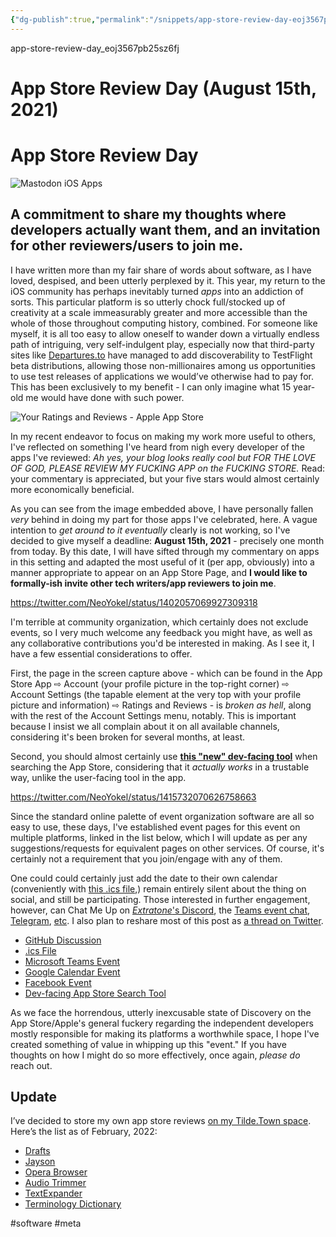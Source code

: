 ```yaml
---
{"dg-publish":true,"permalink":"/snippets/app-store-review-day-eoj3567pb25sz6fj/","dgHomeLink":true,"dgPassFrontmatter":false}
---
```


app-store-review-day_eoj3567pb25sz6fj

# App Store Review Day (August 15th, 2021)

# App Store Review Day

![Mastodon iOS Apps](https://i.snap.as/vAk0jm6X.png)

## A commitment to share my thoughts where developers actually want them, and an invitation for other reviewers/users to join me.

<!--more-->

I have written more than my fair share of words about software, as I have loved, despised, and been utterly perplexed by it. This year, my return to the iOS community has perhaps inevitably turned _apps_ into an addiction of sorts. This particular platform is so utterly chock full/stocked up of creativity at a scale immeasurably greater and more accessible than the whole of those throughout computing history, combined. For someone like myself, it is all too easy to allow oneself to wander down a virtually endless path of intriguing, very self-indulgent play, especially now that third-party sites like [Departures.to](https://departures.to) have managed to add discoverability to TestFlight beta distributions, allowing those non-millionaires among us opportunities to use test releases of applications we would’ve otherwise had to pay for. This has been exclusively to my benefit - I can only imagine what 15 year-old me would have done with such power.

![Your Ratings and Reviews - Apple App Store](https://i.snap.as/jIYBC6xU.png)

In my recent endeavor to focus on making my work more useful to others, I've reflected on something I've heard from nigh every developer of the apps I've reviewed: *Ah yes, your blog looks really cool but FOR THE LOVE OF GOD, PLEASE REVIEW MY FUCKING APP on the FUCKING STORE.* Read: your commentary is appreciated, but your five stars would almost certainly more economically beneficial.

As you can see from the image embedded above, I have personally fallen *very* behind in doing my part for those apps I've celebrated, here. A vague intention to *get around to it eventually* clearly is not working, so I've decided to give myself a deadline: **August 15th, 2021** - precisely one month from today. By this date, I will have sifted through my commentary on apps in this setting and adapted the most useful of it (per app, obviously) into a manner appropriate to appear on an App Store Page, and **I would like to formally-ish invite other tech writers/app reviewers to join me**.

https://twitter.com/NeoYokel/status/1402057069927309318

I'm terrible at community organization, which certainly does not exclude events, so I very much welcome any feedback you might have, as well as any collaborative contributions you'd be interested in making. As I see it, I have a few essential considerations to offer. 

First, the page in the screen capture above - which can be found in the App Store App ⇨ Account (your profile picture in the top-right corner) ⇨ Account Settings (the tapable element at the very top with your profile picture and information) ⇨ Ratings and Reviews - is *broken as hell*, along with the rest of the Account Settings menu, notably. This is important because I insist we all complain about it on all available channels, considering it's been broken for several months, at least.

Second, you should almost certainly use [**this "new" dev-facing tool**](https://tools.applemediaservices.com/app-store/) when searching the App Store, considering that it *actually works* in a trustable way, unlike the user-facing tool in the app.

https://twitter.com/NeoYokel/status/1415732070626758663

Since the standard online palette of event organization software are all so easy to use, these days, I've established event pages for this event on multiple platforms, linked in the list below, which I will update as per any suggestions/requests for equivalent pages on other services. Of course, it's certainly not a requirement that you join/engage with any of them.

One could could certainly just add the date to their own calendar (conveniently with [this .ics file](https://drive.google.com/file/d/1WM2esll-Yf5Fg4gO9ZYVAJ0pPrdexGqF/view?usp=sharing),) remain entirely silent about the thing on social, and still be participating. Those interested in further engagement, however, can Chat Me Up on [*Extratone*'s Discord](https://bit.ly/extratone), the [Teams event chat](https://teams.live.com/meet/93913819139325), [Telegram](https://t.me/extratoe), [etc](https://davidblue.wtf). I also plan to reshare most of this post as [a thread on Twitter](https://twitter.com/NeoYokel/status/1415732070626758663).

- [GitHub Discussion](https://github.com/extratone/bilge/discussions/194)
- [.ics File](https://drive.google.com/file/d/1WM2esll-Yf5Fg4gO9ZYVAJ0pPrdexGqF/view?usp=sharing)
- [Microsoft Teams Event](https://teams.live.com/meet/93913819139325)
- [Google Calendar Event](https://calendar.google.com/event?action=TEMPLATE&tmeid=N3BtdXBnajdzbGNyMmNqNjdrc3RydmQ2bXIgY2xhc3Nyb29tMTAzNDc2ODc1MDQ0OTI5MTA0NzA3QGc&tmsrc=classroom103476875044929104707%40group.calendar.google.com)
- [Facebook Event](https://fb.me/e/2umaM71vI)
- [Dev-facing App Store Search Tool](https://tools.applemediaservices.com/app-store/)

As we face the horrendous, utterly inexcusable state of Discovery on the App Store/Apple's general fuckery regarding the independent developers mostly responsible for making its platforms a worthwhile space, I hope I've created something of value in whipping up this "event." If you have thoughts on how I might do so more effectively, once again, *please do* reach out.

## Update

I’ve decided to store my own app store reviews [on my Tilde.Town space](https://tilde.town/~extratone/appreviews). Here’s the list as of February, 2022:

- [Drafts](https://tilde.town/~extratone/appreviews/drafts)
- [Jayson](https://tilde.town/~extratone/appreviews/jayson)
- [Opera Browser](https://tilde.town/~extratone/appreviews/opera)
- [Audio Trimmer](https://tilde.town/~extratone/appreviews/audiotrimmer)
- [TextExpander](https://tilde.town/~extratone/appreviews/textexpander)
- [Terminology Dictionary](https://tilde.town/~extratone/appreviews/terminology)

#software #meta
